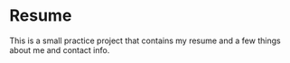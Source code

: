 # Resume
This is a small practice project that contains my resume and a few things about me and contact info.
